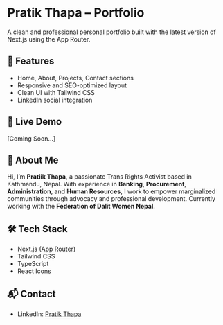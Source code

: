 # Pratik Thapa – Portfolio

A clean and professional personal portfolio built with the latest version of Next.js using the App Router.

## 🚀 Features
- Home, About, Projects, Contact sections
- Responsive and SEO-optimized layout
- Clean UI with Tailwind CSS
- LinkedIn social integration

## 🔗 Live Demo
[Coming Soon...]


## 👤 About Me
Hi, I’m **Pratiik Thapa**, a passionate Trans Rights Activist based in Kathmandu, Nepal. With experience in **Banking**, **Procurement**, **Administration**, and **Human Resources**, I work to empower marginalized communities through advocacy and professional development. Currently working with the **Federation of Dalit Women Nepal**.


## 🛠️ Tech Stack
- Next.js (App Router)
- Tailwind CSS
- TypeScript
- React Icons

## 📬 Contact
- LinkedIn: [Pratik Thapa](https://www.linkedin.com/in/pratiik-thapa-502876205/)
